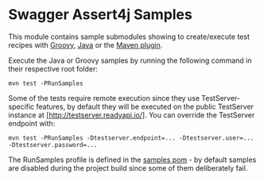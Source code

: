 # Swagger Assert4j Samples

This module contains sample submodules showing to create/execute test recipes with [Groovy](groovy), 
[Java](java) or the [Maven plugin](maven-plugin).

Execute the Java or Groovy samples by running the following command in their respective root folder:

```
mvn test -PRunSamples
```

Some of the tests require remote execution since they use TestServer-specific features, by default
they will be executed on the public TestServer instance at [http://testserver.readyapi.io/]. You 
can override the TestServer endpoint with:

```
mvn test -PRunSamples -Dtestserver.endpoint=... -Dtestserver.user=... -Dtestserver.password=...
```

The RunSamples profile is defined in the [samples pom](pom.xml) - by default samples are disabled during 
the project build since some of them deliberately fail.